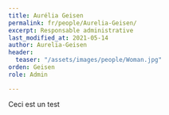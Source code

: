 ```yaml
---
title: Aurélia Geisen
permalink: fr/people/Aurelia-Geisen/
excerpt: Responsable administrative
last_modified_at: 2021-05-14
author: Aurelia-Geisen
header:
  teaser: "/assets/images/people/Woman.jpg"
orden: Geisen
role: Admin

---
```

Ceci est un test